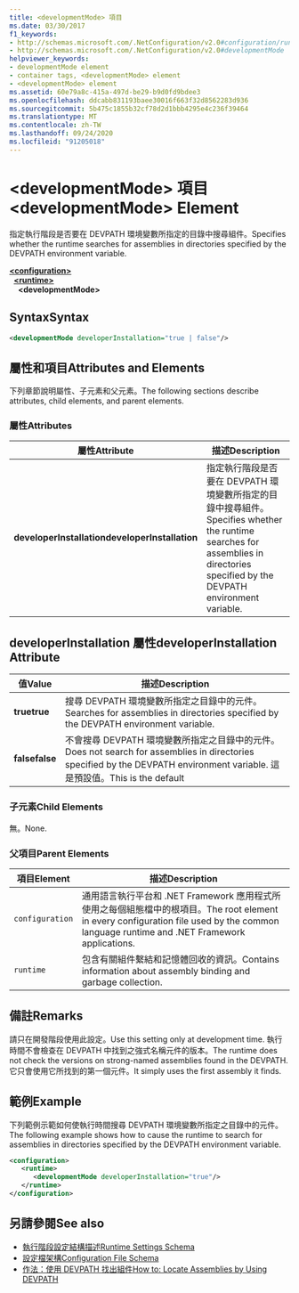 ```yaml
---
title: <developmentMode> 項目
ms.date: 03/30/2017
f1_keywords:
- http://schemas.microsoft.com/.NetConfiguration/v2.0#configuration/runtime/developmentMode
- http://schemas.microsoft.com/.NetConfiguration/v2.0#developmentMode
helpviewer_keywords:
- developmentMode element
- container tags, <developmentMode> element
- <developmentMode> element
ms.assetid: 60e79a8c-415a-497d-be29-b9d0fd9bdee3
ms.openlocfilehash: ddcabb831193baee30016f663f32d8562283d936
ms.sourcegitcommit: 5b475c1855b32cf78d2d1bbb4295e4c236f39464
ms.translationtype: MT
ms.contentlocale: zh-TW
ms.lasthandoff: 09/24/2020
ms.locfileid: "91205018"
---
```

# <a name="developmentmode-element"></a><span data-ttu-id="0d0c2-102">\<developmentMode> 項目</span><span class="sxs-lookup"><span data-stu-id="0d0c2-102">\<developmentMode> Element</span></span>

<span data-ttu-id="0d0c2-103">指定執行階段是否要在 DEVPATH 環境變數所指定的目錄中搜尋組件。</span><span class="sxs-lookup"><span data-stu-id="0d0c2-103">Specifies whether the runtime searches for assemblies in directories specified by the DEVPATH environment variable.</span></span>  
  
[**\<configuration>**](../configuration-element.md)\
&nbsp;&nbsp;[**\<runtime>**](runtime-element.md)\
&nbsp;&nbsp;&nbsp;&nbsp;**\<developmentMode>**  
  
## <a name="syntax"></a><span data-ttu-id="0d0c2-104">Syntax</span><span class="sxs-lookup"><span data-stu-id="0d0c2-104">Syntax</span></span>  
  
```xml  
<developmentMode developerInstallation="true | false"/>  
```  
  
## <a name="attributes-and-elements"></a><span data-ttu-id="0d0c2-105">屬性和項目</span><span class="sxs-lookup"><span data-stu-id="0d0c2-105">Attributes and Elements</span></span>  

 <span data-ttu-id="0d0c2-106">下列章節說明屬性、子元素和父元素。</span><span class="sxs-lookup"><span data-stu-id="0d0c2-106">The following sections describe attributes, child elements, and parent elements.</span></span>  
  
### <a name="attributes"></a><span data-ttu-id="0d0c2-107">屬性</span><span class="sxs-lookup"><span data-stu-id="0d0c2-107">Attributes</span></span>  
  
|<span data-ttu-id="0d0c2-108">屬性</span><span class="sxs-lookup"><span data-stu-id="0d0c2-108">Attribute</span></span>|<span data-ttu-id="0d0c2-109">描述</span><span class="sxs-lookup"><span data-stu-id="0d0c2-109">Description</span></span>|  
|---------------|-----------------|  
|<span data-ttu-id="0d0c2-110">**developerInstallation**</span><span class="sxs-lookup"><span data-stu-id="0d0c2-110">**developerInstallation**</span></span>|<span data-ttu-id="0d0c2-111">指定執行階段是否要在 DEVPATH 環境變數所指定的目錄中搜尋組件。</span><span class="sxs-lookup"><span data-stu-id="0d0c2-111">Specifies whether the runtime searches for assemblies in directories specified by the DEVPATH environment variable.</span></span>|  
  
## <a name="developerinstallation-attribute"></a><span data-ttu-id="0d0c2-112">developerInstallation 屬性</span><span class="sxs-lookup"><span data-stu-id="0d0c2-112">developerInstallation Attribute</span></span>  
  
|<span data-ttu-id="0d0c2-113">值</span><span class="sxs-lookup"><span data-stu-id="0d0c2-113">Value</span></span>|<span data-ttu-id="0d0c2-114">描述</span><span class="sxs-lookup"><span data-stu-id="0d0c2-114">Description</span></span>|  
|-----------|-----------------|  
|<span data-ttu-id="0d0c2-115">**true**</span><span class="sxs-lookup"><span data-stu-id="0d0c2-115">**true**</span></span>|<span data-ttu-id="0d0c2-116">搜尋 DEVPATH 環境變數所指定之目錄中的元件。</span><span class="sxs-lookup"><span data-stu-id="0d0c2-116">Searches for assemblies in directories specified by the DEVPATH environment variable.</span></span>|  
|<span data-ttu-id="0d0c2-117">**false**</span><span class="sxs-lookup"><span data-stu-id="0d0c2-117">**false**</span></span>|<span data-ttu-id="0d0c2-118">不會搜尋 DEVPATH 環境變數所指定之目錄中的元件。</span><span class="sxs-lookup"><span data-stu-id="0d0c2-118">Does not search for assemblies in directories specified by the DEVPATH environment variable.</span></span> <span data-ttu-id="0d0c2-119">這是預設值。</span><span class="sxs-lookup"><span data-stu-id="0d0c2-119">This is the default</span></span>|  
  
### <a name="child-elements"></a><span data-ttu-id="0d0c2-120">子元素</span><span class="sxs-lookup"><span data-stu-id="0d0c2-120">Child Elements</span></span>  

 <span data-ttu-id="0d0c2-121">無。</span><span class="sxs-lookup"><span data-stu-id="0d0c2-121">None.</span></span>  
  
### <a name="parent-elements"></a><span data-ttu-id="0d0c2-122">父項目</span><span class="sxs-lookup"><span data-stu-id="0d0c2-122">Parent Elements</span></span>  
  
|<span data-ttu-id="0d0c2-123">項目</span><span class="sxs-lookup"><span data-stu-id="0d0c2-123">Element</span></span>|<span data-ttu-id="0d0c2-124">描述</span><span class="sxs-lookup"><span data-stu-id="0d0c2-124">Description</span></span>|  
|-------------|-----------------|  
|`configuration`|<span data-ttu-id="0d0c2-125">通用語言執行平台和 .NET Framework 應用程式所使用之每個組態檔中的根項目。</span><span class="sxs-lookup"><span data-stu-id="0d0c2-125">The root element in every configuration file used by the common language runtime and .NET Framework applications.</span></span>|  
|`runtime`|<span data-ttu-id="0d0c2-126">包含有關組件繫結和記憶體回收的資訊。</span><span class="sxs-lookup"><span data-stu-id="0d0c2-126">Contains information about assembly binding and garbage collection.</span></span>|  
  
## <a name="remarks"></a><span data-ttu-id="0d0c2-127">備註</span><span class="sxs-lookup"><span data-stu-id="0d0c2-127">Remarks</span></span>  

 <span data-ttu-id="0d0c2-128">請只在開發階段使用此設定。</span><span class="sxs-lookup"><span data-stu-id="0d0c2-128">Use this setting only at development time.</span></span> <span data-ttu-id="0d0c2-129">執行時間不會檢查在 DEVPATH 中找到之強式名稱元件的版本。</span><span class="sxs-lookup"><span data-stu-id="0d0c2-129">The runtime does not check the versions on strong-named assemblies found in the DEVPATH.</span></span> <span data-ttu-id="0d0c2-130">它只會使用它所找到的第一個元件。</span><span class="sxs-lookup"><span data-stu-id="0d0c2-130">It simply uses the first assembly it finds.</span></span>  
  
## <a name="example"></a><span data-ttu-id="0d0c2-131">範例</span><span class="sxs-lookup"><span data-stu-id="0d0c2-131">Example</span></span>  

 <span data-ttu-id="0d0c2-132">下列範例示範如何使執行時間搜尋 DEVPATH 環境變數所指定之目錄中的元件。</span><span class="sxs-lookup"><span data-stu-id="0d0c2-132">The following example shows how to cause the runtime to search for assemblies in directories specified by the DEVPATH environment variable.</span></span>  
  
```xml  
<configuration>  
   <runtime>  
      <developmentMode developerInstallation="true"/>  
   </runtime>  
</configuration>  
```  
  
## <a name="see-also"></a><span data-ttu-id="0d0c2-133">另請參閱</span><span class="sxs-lookup"><span data-stu-id="0d0c2-133">See also</span></span>

- [<span data-ttu-id="0d0c2-134">執行階段設定結構描述</span><span class="sxs-lookup"><span data-stu-id="0d0c2-134">Runtime Settings Schema</span></span>](index.md)
- [<span data-ttu-id="0d0c2-135">設定檔架構</span><span class="sxs-lookup"><span data-stu-id="0d0c2-135">Configuration File Schema</span></span>](../index.md)
- [<span data-ttu-id="0d0c2-136">作法：使用 DEVPATH 找出組件</span><span class="sxs-lookup"><span data-stu-id="0d0c2-136">How to: Locate Assemblies by Using DEVPATH</span></span>](../../how-to-locate-assemblies-by-using-devpath.md)
